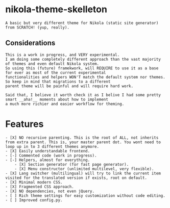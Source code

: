 # nikola-theme-skelleton
    A basic but very different theme for Nikola (static site generator) from SCRATCH! (yup, really).

## Considerations
    This is a work in progress, and VERY experimental.
    I am doing some completely different approach than the vast majority of themes and even default Nikola system.
    So using this (future) framekwork, will REQUIRE to use it as a base for ever as most of the current experimental
    functionalities and helpers WON'T match the default system nor themes. So keep in mind that migrations to a different
    parent theme will be painful and will require hard work.

    Said that, I believe it worth check it as I belive I had some pretty smart __aha!__ moments about how to implement
    a much more richier and easier workflow for theming.

# Features
    - [X] NO recursive parenting. This is the root of ALL, not inherits from extra parent. This is, your master parent dot. You wont need to loop up in to 3 different themes anymore.
    - [X] Easily understandable frontend.
    - [-] Commented code (work in progress).
    - [-] Helpers, almost for everything.
        - [X] Section generator (for fast page generator).
        - [X] Menu constructor (unlimited multilevel, very flexible).
    - [X] Lang switcher (multilingual) will try to link the current item visited for the translated version if exists, root on default.
    - [X] Minimal modern CSS.
    - [X] Fragmented CSS approach.
    - [X] NO dependencies, not even jQuery.
    - [ ] Rich theme settings for easy customization without code editing.
    - [ ] Improved config.py.


